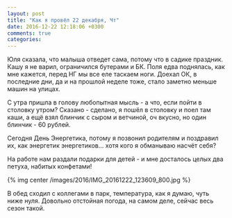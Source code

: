 ```yaml
---
layout: post
title: "Как я провёл 22 декабря, Чт"
date: 2016-12-22 12:18:06 +0300
comments: true
categories: 
---
```

Юля сказала, что малыша отведет сама, потому что в садике праздник. Кашу я не варил, ограничился бутерами и БК. Поля едва поднялась, как мне кажется, перед НГ мы все еле таскаем ноги. Доехал ОК, в последние дни, да и на прошлой неделе тоже, стало заметно меньше машин на улицах.

С утра пришла в голову любопытная мысль - а что, если пойти в столовку утром? Сказано - сделано, я пошёл в столовку и поел там каши, а ещё взял блинчик с сыром и ветчиной, оч вкусно, но один блинчик - 60 рублей.

Сегодня День Энергетика, потому я позвонил родителям и поздравил их, как энергетик энергетиков... хотя кого я обманываю насчёт себя?

На работе нам раздали подарки для детей - и мне досталось целых два петуха, набитых конфетами!

{% img center /images/2016/IMG_20161222_123609_800.jpg %}

В обед сходил с коллегами в парк, температура, как я думаю, чуть ниже нуля. Довольно отстойная погода, на самом деле, сейчас весь сезон такой.
